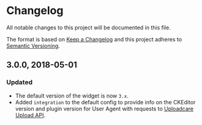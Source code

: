 # Changelog

All notable changes to this project will be documented in this file.

The format is based on [Keep a Changelog](http://keepachangelog.com/en/1.0.0/)
and this project adheres to [Semantic Versioning](http://semver.org/spec/v2.0.0.html).

## 3.0.0, 2018-05-01

### Updated

* The default version of the widget is now `3.x`.
* Added `integration` to the default config to provide info
  on the CKEditor version and plugin version for User Agent with requests
  to [Uploadcare Upload API](https://uploadcare.com/docs/api_reference/upload/).
